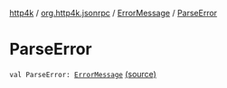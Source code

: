 [http4k](../../index.md) / [org.http4k.jsonrpc](../index.md) / [ErrorMessage](index.md) / [ParseError](./-parse-error.md)

# ParseError

`val ParseError: `[`ErrorMessage`](index.md) [(source)](https://github.com/http4k/http4k/blob/master/http4k-jsonrpc/src/main/kotlin/org/http4k/jsonrpc/ErrorMessage.kt#L19)